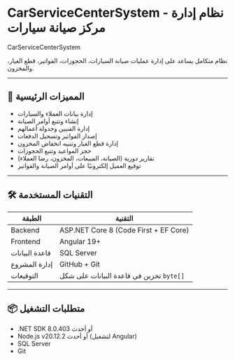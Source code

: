 # CarServiceCenterSystem - نظام إدارة مركز صيانة سيارات
CarServiceCenterSystem

  نظام متكامل يساعد على إدارة عمليات صيانة السيارات، الحجوزات، الفواتير، قطع الغيار، والمخزون.

---

## 🧩 المميزات الرئيسية

- إدارة بيانات العملاء والسيارات
- إنشاء وتتبع أوامر الصيانة
- إدارة الفنيين وجدولة أعمالهم
- إصدار الفواتير وتسجيل الدفعات
- إدارة قطع الغيار وتنبيه انخفاض المخزون
- حجز المواعيد وتتبع الحجوزات
- تقارير دورية (الصيانة، المبيعات، المخزون، رضا العملاء)
- توقيع العميل إلكترونيًا على أوامر الصيانة والفواتير

---

## 🛠️ التقنيات المستخدمة

| الطبقة | التقنية |
|--------|----------|
| Backend | ASP.NET Core 8 (Code First + EF Core) |
| Frontend | Angular 19+ |
| قاعدة البيانات | SQL Server |
| إدارة المشروع | GitHub + Git |
| التوقيعات | تخزين في قاعدة البيانات على شكل `byte[]` |

---
📦 متطلبات التشغيل
---
- .NET SDK 8.0.403 أو أحدث
- Node.js v20.12.2 أو أحدث (لتشغيل Angular)
- SQL Server
- Git
